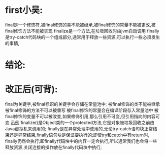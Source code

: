 # first小吴:
  final是一个修饰符,被final修饰的类不能被继承,被final修饰的常量不能被更改,被final修饰方法不能被实现
  finalize是一个方法,在垃圾回收时由jvm自动调用
  finally是try-catch代码块的一个组成部分,通常用于释放一些资源,可以执行一些必须发生的事情,

# 结论:


# 改正后(可背):
  final为关键字,被final标识的关键字会存储在常量池中;
    被final修饰的类不能被继承
    被final修饰的方法不可以被重写
    被final修饰的常量会在编译阶段存入常量池中
    被final修饰的变量不可以被改变,如果修饰引用,那么引用不可变,但引用指向的内容可变 [示例](/src/main/java/foundation/ForFinal.java)
  finalize()是Object类的一个protected方法,它是对象被垃圾回收之前由Java虚拟机来调用的;
  finally是在异常处理中使用的,无论try-catch语句块正常结束还是异常结束,finally语句块是保证要执行的;即使try和catch中有return时,
finally仍然会执行;即finally代码块中的内容一定会执行,所以通常我们也会将一些释放资源,关闭连接的操作放在finally代码块中执行;